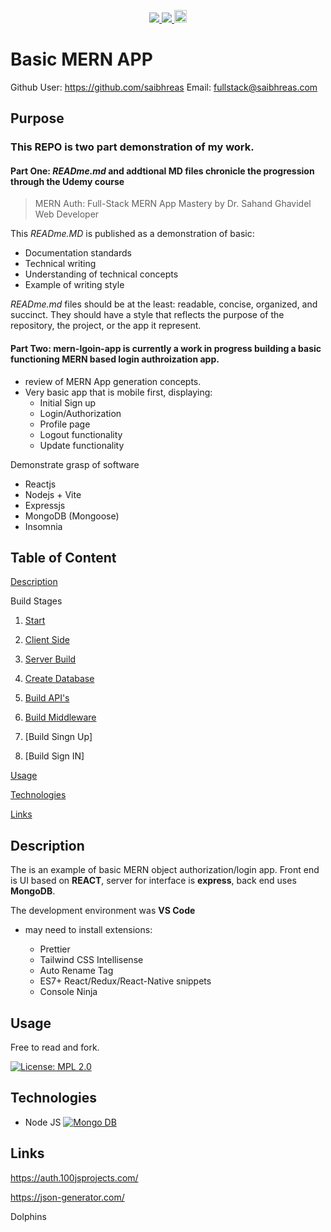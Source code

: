 <p align='center'>
  <a href="https://github.com/saibhreas">
    <img src="https://img.shields.io/badge/GitHub-100000?style=flat&logo=github&logoColor=white">
  </a>  
  <a href='https://www.linkedin.com/in/siobhanknuttel'>
      <img src='https://img.shields.io/badge/LinkedIn-blue?style=flat&logo=linkedin&labelColor=blue'>
  </a>
    <a href='https://www.upwork.com/freelancers/siobhank4?viewMode=1'> 
    <img src='https://img.shields.io/badge/UpWork-6FDA44?style=for-the-badge&logo=Upwork&logoColor=white' witth="45" height="20"> 
  </a>
  
</p>

# Basic MERN APP


Github User: https://github.com/saibhreas
Email: fullstack@saibhreas.com

## Purpose

### This REPO is two part demonstration of my work. 

#### Part One:  *READme.md*  and addtional **MD** files chronicle the progression through the Udemy course
>  MERN Auth: Full-Stack MERN App Mastery by Dr. Sahand Ghavidel Web Developer

This *READme.MD* is published as a demonstration of basic:

* Documentation standards
* Technical writing
* Understanding of technical concepts
* Example of writing style

*READme.md* files should be at the least: readable, concise, organized, and succinct.  They should have a style that reflects the purpose of the repository, the project, or the app it represent.  



#### Part Two: **mern-lgoin-app** is currently a work in progress building a basic functioning MERN based login authroization app.

*  review of MERN App generation concepts.  
* Very basic app that is mobile first, displaying:
  - Initial Sign up
  - Login/Authorization
  - Profile page
  - Logout functionality
  - Update functionality

Demonstrate grasp of software

* Reactjs
* Nodejs + Vite
* Expressjs
* MongoDB (Mongoose)
* Insomnia

## Table of Content
  
[Description](#description)

Build Stages

  1. [Start](/projectRead/DevSetUp.md)

  1. [Client Side](/projectRead/ClientSide.md)

  2. [Server Build ](/projectRead/ServerBuild.md)

  3. [Create Database](/projectRead/DBASEBuild.md)

  4. [Build API's](/projectRead/APIBuild.md)

  5. [Build Middleware](/projectRead/Middleware.md)

  6. [Build Singn Up]

  7. [Build Sign IN]
  
[Usage](#usage)

[Technologies](#technologies)

[Links](#links)
  
  
## Description

The is an example of basic MERN object authorization/login app.  Front end is UI based on **REACT**, server for interface is **express**, back end uses **MongoDB**.

The development environment was **VS Code**

- may need to install extensions:

  * Prettier
  * Tailwind CSS Intellisense
  * Auto Rename Tag
  * ES7+ React/Redux/React-Native snippets
  * Console Ninja





## Usage

Free to read and fork. 

[![License: MPL 2.0](https://img.shields.io/badge/License-MPL%202.0-brightgreen.svg)](https://opensource.org/licenses/MPL-2.0)

## Technologies

* Node JS [![Mongo DB](https://img.shields.io/badge/MongoDB-4EA94B?style=flat&logo=mongodb&logoColor=white)](https://university.mongodb.com/courses/M001/about)

## Links

https://auth.100jsprojects.com/

https://json-generator.com/

Dolphins
